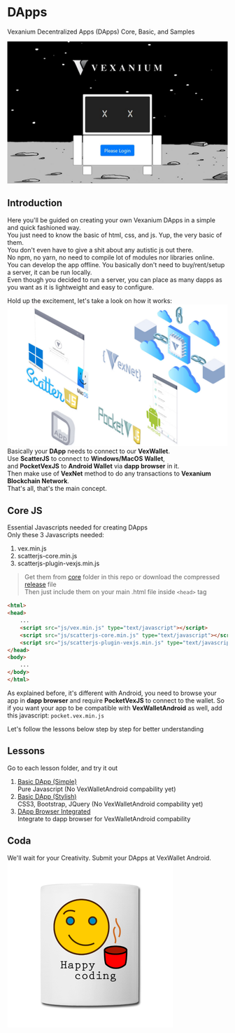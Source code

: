 # DApps
Vexanium Decentralized Apps (DApps) Core, Basic, and Samples

![](img/showcase.jpg)

## Introduction
Here you'll be guided on creating your own Vexanium DApps in a simple and quick fashioned way.  
You just need to know the basic of html, css, and js. Yup, the very basic of them.  
You don't even have to give a shit about any autistic js out there.  
No npm, no yarn, no need to compile lot of modules nor libraries online.  
You can develop the app offline. 
You basically don't need to buy/rent/setup a server, it can be run locally.  
Even though you decided to run a server, you can place as many dapps as you want
as it is lightweight and easy to configure.

Hold up the excitement, let's take a look on how it works:
![](img/flow.jpg)
Basically your **DApp** needs to connect to our **VexWallet**.  
Use **ScatterJS** to connect to **Windows/MacOS Wallet**,  
and **PocketVexJS** to **Android Wallet** via **dapp browser** in it.  
Then make use of **VexNet** method to do any transactions to **Vexanium Blockchain Network**.  
That's all, that's the main concept.

## Core JS
Essential Javascripts needed for creating DApps  
Only these 3 Javascripts needed:  
1. vex.min.js
2. scatterjs-core.min.js
3. scatterjs-plugin-vexjs.min.js
> Get them from [core](core) folder in this repo or
download the compressed [release](https://github.com/vexanium/DApps/releases) file  
Then just include them on your main .html file inside ```<head>``` tag
```html
<html>
<head>
	...
	<script src="js/vex.min.js" type="text/javascript"></script>
	<script src="js/scatterjs-core.min.js" type="text/javascript"></script>
	<script src="js/scatterjs-plugin-vexjs.min.js" type="text/javascript"></script>
</head>
<body>
	...
</body>
</html>
```
As explained before, it's different with Android, you need to browse your app in **dapp browser**
and require **PocketVexJS** to connect to the wallet. So if you want your app to be compatible with
**VexWalletAndroid** as well, add this javascript: ```pocket.vex.min.js```

Let's follow the lessons below step by step for better understanding

## Lessons
Go to each lesson folder, and try it out    
1. [Basic DApp (Simple)](basic-simple)  
   Pure Javascript (No VexWalletAndroid compability yet)  
2. [Basic DApp (Stylish)](basic-stylish)  
   CSS3, Bootstrap, JQuery (No VexWalletAndroid compability yet)   
3. [DApp Browser Integrated](dbrowser-int)  
   Integrate to dapp browser for VexWalletAndroid compability
   
## Coda
We'll wait for your Creativity. Submit your DApps at VexWallet Android.  
![](img/happycoding.png)